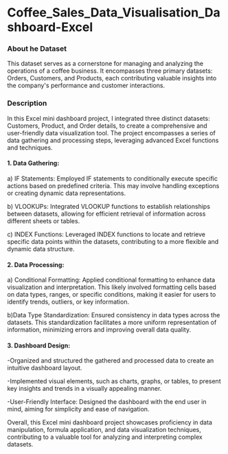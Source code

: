 # Coffee_Sales_Data_Visualisation_Dashboard-Excel
### About he Dataset
This dataset serves as a cornerstone for managing and analyzing the operations of a coffee business. It encompasses three primary datasets: Orders, Customers, and Products, each contributing valuable insights into the company's performance and customer interactions.

### Description
In this Excel mini dashboard project, I integrated three distinct datasets: Customers, Product, and Order details, to create a comprehensive and user-friendly data visualization tool. The project encompasses a series of data gathering and processing steps, leveraging advanced Excel functions and techniques.

#### 1. Data Gathering:
a) IF Statements: Employed IF statements to conditionally execute specific actions based on predefined criteria. This may involve handling exceptions or creating dynamic data representations.

b) VLOOKUPs: Integrated VLOOKUP functions to establish relationships between datasets, allowing for efficient retrieval of information across different sheets or tables.

c) INDEX Functions: Leveraged INDEX functions to locate and retrieve specific data points within the datasets, contributing to a more flexible and dynamic data structure.

#### 2. Data Processing:

a) Conditional Formatting: Applied conditional formatting to enhance data visualization and interpretation. This likely involved formatting cells based on data types, ranges, or specific conditions, making it easier for users to identify trends, outliers, or key information.

b)Data Type Standardization: Ensured consistency in data types across the datasets. This standardization facilitates a more uniform representation of information, minimizing errors and improving overall data quality.

#### 3. Dashboard Design:

-Organized and structured the gathered and processed data to create an intuitive dashboard layout.

-Implemented visual elements, such as charts, graphs, or tables, to present key insights and trends in a visually appealing manner.

-User-Friendly Interface: Designed the dashboard with the end user in mind, aiming for simplicity and ease of navigation.

Overall, this Excel mini dashboard project showcases proficiency in data manipulation, formula application, and data visualization techniques, contributing to a valuable tool for analyzing and interpreting complex datasets.
